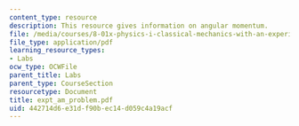 ```yaml
---
content_type: resource
description: This resource gives information on angular momentum.
file: /media/courses/8-01x-physics-i-classical-mechanics-with-an-experimental-focus-fall-2002/442714d6e31df90bec14d059c4a19acf_expt_am_problem.pdf
file_type: application/pdf
learning_resource_types:
- Labs
ocw_type: OCWFile
parent_title: Labs
parent_type: CourseSection
resourcetype: Document
title: expt_am_problem.pdf
uid: 442714d6-e31d-f90b-ec14-d059c4a19acf
---
```

